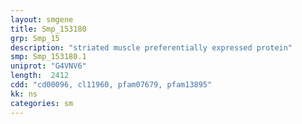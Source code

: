 ```yaml
---
layout: smgene
title: Smp_153180
grp: Smp_15
description: "striated muscle preferentially expressed protein"
smp: Smp_153180.1
uniprot: "G4VNV6"
length:  2412
cdd: "cd00096, cl11960, pfam07679, pfam13895"
kk: ns
categories: sm
---
```

